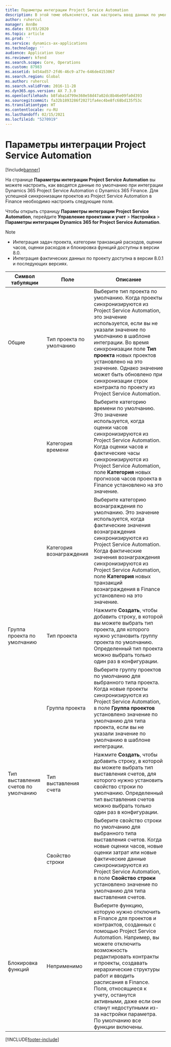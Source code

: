 ```yaml
---
title: Параметры интеграции Project Service Automation
description: В этой теме объясняется, как настроить ввод данных по умолчанию при интеграции Microsoft Dynamics 365 for Project Service Automation с Microsoft Dynamics 365 Finance.
author: ruhercul
manager: AnnBe
ms.date: 03/03/2020
ms.topic: article
ms.prod: ''
ms.service: dynamics-ax-applications
ms.technology: ''
audience: Application User
ms.reviewer: kfend
ms.search.scope: Core, Operations
ms.custom: 87983
ms.assetid: b454ad57-2fd6-46c9-a77e-646de4153067
ms.search.region: Global
ms.author: ruhercul
ms.search.validFrom: 2016-11-28
ms.dyn365.ops.version: AX 7.3.0
ms.openlocfilehash: b8faba1d799e360e58d47a02dc8b46e09fa0d393
ms.sourcegitcommit: fa32b1893286f20271fa4ec4be8fc68bd135f53c
ms.translationtype: HT
ms.contentlocale: ru-RU
ms.lasthandoff: 02/15/2021
ms.locfileid: "5270919"
---
```

# <a name="project-service-automation-integration-parameters"></a>Параметры интеграции Project Service Automation

[!include[banner](../includes/banner.md)]

На странице **Параметры интеграции Project Service Automation** вы можете настроить, как вводятся данные по умолчанию при интеграции Dynamics 365 Project Service Automation с Dynamics 365 Finance. Для успешной синхронизации проектов из Project Service Automation в Finance необходимо настроить следующие поля.

Чтобы открыть страницу **Параметры интеграции Project Service Automation**, перейдите **Управление проектами и учет** \> **Настройка** \> **Параметры интеграции Dynamics 365 for Project Service Automation**. 

> [!NOTE]
> - Интеграция задач проекта, категории транзакций расходов, оценки часов, оценки расходов и блокировка функций доступны в версии 8.0.
> - Интеграция фактических данных по проекту доступна в версии 8.0.1 и последующих версиях.


| Символ табуляции                    | Поле                | Описание |
|------------------------|----------------------|-------------|
| Общие                | Тип проекта по умолчанию | Выберите тип проекта по умолчанию. Когда проекты синхронизируются из Project Service Automation, это значение используется, если вы не указали значение по умолчанию в шаблоне интеграции. Во время синхронизации поле **Тип проекта** новых проектов установлено на это значение. Однако значение может быть обновлено при синхронизации строк контракта по проекту из Project Service Automation. |
|                        | Категория времени        | Выберите категорию времени по умолчанию. Это значение используется, когда оценки часов синхронизируются из Project Service Automation. Когда оценки часов и фактические часы синхронизируются из Project Service Automation, поле **Категория** новых прогнозов часов проекта в Finance установлено на это значение. |
|                        | Категория вознаграждения         | Выберите категорию вознаграждения по умолчанию. Это значение используется, когда фактические значения вознаграждения синхронизируются из Project Service Automation. Когда фактические значения вознаграждения синхронизируются из Project Service Automation, поле **Категория** новых транзакций вознаграждения в Finance установлено на это значение. |
| Группа проекта по умолчанию | Тип проекта         | Нажмите **Создать**, чтобы добавить строку, в которой вы можете выбрать тип проекта, для которого нужно установить группу проекта по умолчанию. Определенный тип проекта можно выбрать только один раз в конфигурации. |
|                        | Группа проекта        | Выберите группу проектов по умолчанию для выбранного типа проекта. Когда новые проекты синхронизируются из Project Service Automation, в поле **Группа проектов** установлено значение по умолчанию для типа проекта, если вы не указали значение по умолчанию в шаблоне интеграции. |
| Тип выставления счетов по умолчанию  | Тип выставления счета         | Нажмите **Создать**, чтобы добавить строку, в которой вы можете выбрать тип выставления счетов, для которого нужно установить свойство строки по умолчанию. Определенный тип выставления счетов можно выбрать только один раз в конфигурации. |
|                        | Свойство строки        | Выберите свойство строки по умолчанию для выбранного типа выставления счетов. Когда новые оценки часов, новые оценки затрат или новые фактические данные синхронизируются из Project Service Automation, в поле **Свойство строки** установлено значение по умолчанию для типа выставления счетов. |
| Блокировка функций  | Неприменимо       | Выберите функцию, которую нужно отключить в Finance для проектов и контрактов, созданных с помощью Project Service Automation. Например, вы можете отключить возможность редактировать контракты и проекты, создавать иерархические структуры работ и вводить расписания в Finance. Поля, относящиеся к учету, останутся активными, даже если они станут недоступными из-за настройки параметра. По умолчанию все функции включены. |


[!INCLUDE[footer-include](../includes/footer-banner.md)]